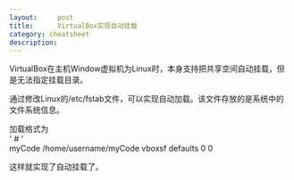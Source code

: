 ```yaml
---
layout:     post
title:      VirtualBox实现自动挂载
category: cheatsheet
description:
---
```


VirtualBox在主机Window虚拟机为Linux时，本身支持把共享空间自动挂载，但是无法指定挂载目录。

通过修改Linux的/etc/fstab文件，可以实现自动加载。该文件存放的是系统中的文件系统信息。

加载格式为  
' #<file system> <mount point>                <type>  <options>       <dump><pass>'  
myCode      /home/username/myCode      vboxsf    defaults            0             0 

这样就实现了自动挂载了。
